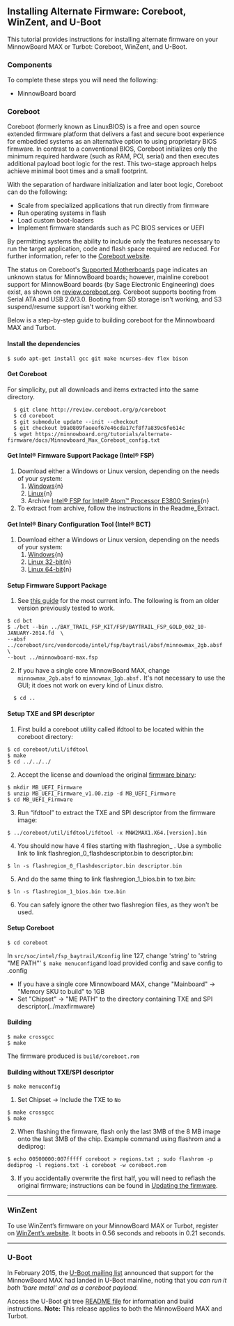 ## Installing Alternate Firmware: Coreboot, WinZent, and U-Boot

This tutorial provides instructions for installing alternate firmware 
on your MinnowBoard MAX or Turbot: Coreboot, WinZent, and U-Boot. 

### Components

To complete these steps you will need the following:

- MinnowBoard board

### Coreboot
Coreboot (formerly known as LinuxBIOS) is a free and open source extended firmware 
platform that delivers a fast and secure boot experience for embedded systems as an 
alternative option to using proprietary BIOS firmware. In contrast to a conventional 
BIOS, Coreboot initializes only the minimum required hardware (such as RAM, PCI, 
serial) and then executes additional payload boot logic for the rest. This two-stage 
approach helps achieve minimal boot times and a small footprint.

With the separation of hardware initialization and later boot logic, Coreboot can do 
the following: 

- Scale from specialized applications that run directly from firmware 
- Run operating systems in flash 
- Load custom boot-loaders 
- Implement firmware standards such as PC BIOS services or UEFI 

By permitting systems the ability to include only the features necessary to run the 
target application, code and flash space required are reduced. For further information, 
refer to the [Coreboot website]( http://www.coreboot.org).

The status on Coreboot's [Supported Motherboards](http://www.coreboot.org/Supported_Motherboards) 
page indicates an unknown status for MinnowBoard boards; however, mainline coreboot 
support for MinnowBoard boards (by Sage Electronic Engineering) does exist, as shown 
on [review.coreboot.org](http://review.coreboot.org/gitweb?p=coreboot.git). Coreboot 
supports booting from Serial ATA and USB 2.0/3.0. Booting from SD storage isn't working, 
and S3 suspend/resume support isn't working either. 

Below is a step-by-step guide to building coreboot for the Minnowboard MAX and Turbot.

#### Install the dependencies

  ``` 
  $ sudo apt-get install gcc git make ncurses-dev flex bison
  ```

#### Get Coreboot 
For simplicity, put all downloads and items extracted into the same directory.

  ```
 	$ git clone http://review.coreboot.org/p/coreboot
 	$ cd coreboot
 	$ git submodule update --init --checkout
 	$ git checkout b9a0809faeeef67e46cda17cf8f7a839c6fe614c
 	$ wget https://minnowboard.org/tutorials/alternate-firmware/docs/Minnowboard_Max_Coreboot_config.txt
  ```

#### Get Intel® Firmware Support Package (Intel® FSP)
1. Download either a Windows or Linux version, depending on the needs of your system:
    1. [Windows](http://www.intel.com/content/www/us/en/embedded/software/fsp/atom-e3800-fsp-g3-windows-download.html){n}
    1. [Linux](http://www.intel.com/content/www/us/en/embedded/software/fsp/atom-e3800-fsp-g3-linux-download.html){n}
    1. Archive [Intel® FSP for Intel® Atom™ Processor E3800 Series](http://downloadcenter.intel.com/download/24496){n}
2. To extract from archive, follow the instructions in the Readme_Extract.

#### Get Intel® Binary Configuration Tool (Intel® BCT) 
1. Download either a Windows or Linux version, depending on the needs of your system: 
    1. [Windows](https://edc.intel.com/Link.aspx?id=10034){n}
    1. [Linux 32-bit](https://edc.intel.com/Link.aspx?id=10033){n}  
    1. [Linux 64-bit](https://edc.intel.com/Link.aspx?id=10032){n}

#### Setup Firmware Support Package
1. See [this guide](http://www.intel.com/content/www/us/en/embedded/products/bay-trail/atom-e3800-minnowboard-max-platform-guide.html) for the most current info. The following is from an older version previously tested to work. 

  ```
  $ cd bct
  $ ./bct --bin ../BAY_TRAIL_FSP_KIT/FSP/BAYTRAIL_FSP_GOLD_002_10-JANUARY-2014.fd  \
  --absf ../coreboot/src/vendorcode/intel/fsp/baytrail/absf/minnowmax_2gb.absf \
  --bout ../minnowboard-max.fsp
  ```

2. If you have a single core MinnowBoard MAX, change `minnowmax_2gb.absf` to `minnowmax_1gb.absf.` 
  It's not necessary to use the GUI; it does not work on every kind of Linux distro.

  ```
 	$ cd ..
  ```
  
#### Setup TXE and SPI descriptor 
1. First build a coreboot utility called ifdtool to be located within the coreboot directory:

  ```
  $ cd coreboot/util/ifdtool
  $ make
  $ cd ../../../
  ```

2. Accept the license and download the original [firmware binary]( https://firmware.intel.com/projects/minnowboard-max):

  ```
  $ mkdir MB_UEFI_Firmware
  $ unzip MB_UEFI_Firmware_v1.00.zip -d MB_UEFI_Firmware
  $ cd MB_UEFI_Firmware
  ```

3. Run “ifdtool” to extract the TXE and SPI descriptor from the firmware image:

  ```
  $ ../coreboot/util/ifdtool/ifdtool -x MNW2MAX1.X64.[version].bin
  ```

4. You should now have 4 files starting with flashregion_ . Use a symbolic link 
  to link flashregion_0_flashdescriptor.bin to descriptor.bin:

  ```
  $ ln -s flashregion_0_flashdescriptor.bin descriptor.bin
  ```

5. And do the same thing to link flashregion_1_bios.bin to txe.bin:

  ```
  $ ln -s flashregion_1_bios.bin txe.bin
  ```

6. You can safely ignore the other two flashregion files, as they won't be used.

#### Setup Coreboot 

  ```
  $ cd coreboot
  ```

In `src/soc/intel/fsp_baytrail/Kconfig` line 127, change 'string' to 'string "ME PATH"'
`$ make menuconfig`and load provided config and save config to .config

- If you have a single core Minnowboard MAX, change "Mainboard" -> "Memory SKU to build" to 1GB
- Set "Chipset" -> "ME PATH" to the directory containing TXE and SPI descriptor(../maxfirmware)

#### Building 

  ```
  $ make crossgcc
  $ make
  ```

The firmware produced is `build/coreboot.rom`


#### Building without TXE/SPI descriptor 

  ```
 $ make menuconfig
  ```

1. Set Chipset -> Include the TXE to `No`

  ```
 $ make crossgcc
 $ make
  ```

2. When flashing the firmware, flash only the last 3MB of the 8 MB image onto the 
  last 3MB of the chip. Example command using flashrom and a dediprog: 

  ```
  $ echo 00500000:007fffff coreboot > regions.txt ; sudo flashrom -p dediprog -l regions.txt -i coreboot -w coreboot.rom
  ```

3. If you accidentally overwrite the first half, you will need to reflash the 
  original firmware; instructions can be found in [Updating the firmware](tutorials/updating_your_firmware).

--- 

### WinZent

To use WinZent’s firmware on your MinnowBoard MAX or Turbot, register on 
[WinZent’s website](http://winzenttech.com/). It boots in 0.56 seconds and reboots in 0.21 seconds.

--- 

### U-Boot

In February 2015, the [U-Boot mailing list](http://lists.denx.de/pipermail/u-boot/2015-February/204622.html) 
announced that support for the MinnowBoard MAX had landed in U-Boot mainline, noting that 
you *can run it both 'bare metal' and as a coreboot payload.*

Access the U-Boot git tree [README file](http://git.denx.de/?p=u-boot.git;a=blob;f=doc/README.x86) 
for information and build instructions. **Note:** This release applies to both the MinnowBoard MAX and Turbot. 


